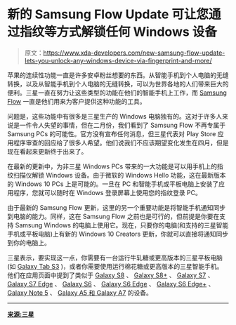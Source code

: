 # 新的 Samsung Flow Update 可让您通过指纹等方式解锁任何 Windows 设备

> 原文：<https://www.xda-developers.com/new-samsung-flow-update-lets-you-unlock-any-windows-device-via-fingerprint-and-more/>

苹果的连续性功能一直是许多安卓粉丝想要的东西。从智能手机到个人电脑的无缝转换，以及从智能手机到个人电脑的无缝转换，可以为世界各地的人们带来巨大的便利。三星一直在努力让这些类型的功能在他们的智能手机上工作，而 [Samsung Flow](https://play.google.com/store/apps/details?id=com.samsung.android.galaxycontinuity) 一直是他们用来为客户提供这种功能的工具。

问题是，这些功能中有很多是三星生产的 Windows 电脑独有的。这对于许多人来说是一件令人失望的事情，但在二月份，我们看到了 Samsung Flow 不再专属于 Samsung PCs 的可能性。官方没有宣布任何消息，但三星代表对 Play Store 应用程序审查的回应给了很多人希望。他们说我们不应该期望变化发生在四月，但是现在看起来更新终于出来了。

在最新的更新中，为非三星 Windows PCs 带来的一大功能是可以用手机上的指纹扫描仪解锁 Windows 设备。由于微软的 Windows Hello 功能，这在最新版本的 Windows 10 PCs 上是可能的。一旦在 PC 和智能手机或平板电脑上安装了应用程序，您就可以随时在 Windows 登录屏幕上使用您的指纹登录 PC。

由于最新的 Samsung Flow 更新，这里的另一个重要功能是将智能手机通知同步到电脑的能力。同样，这在 Samsung Flow 之前也是可行的，但前提是你要在支持 Samsung Windows 的电脑上使用它。现在，只要你的电脑(和支持的三星智能手机或平板电脑)上有新的 Windows 10 Creators 更新，你就可以直接将通知同步到你的电脑上。

三星表示，要实现这一点，你需要有一台运行牛轧糖或更高版本的三星平板电脑(如 [Galaxy Tab S3](https://forum.xda-developers.com/galaxy-tab-s3) )，或者你需要使用运行棉花糖或更高版本的三星智能手机。他们在应用页面中提到了类似于 [Galaxy S8](https://forum.xda-developers.com/galaxy-s8) 、 [Galaxy S8+](https://forum.xda-developers.com/galaxy-s8+) 、 [Galaxy S7](https://forum.xda-developers.com/galaxy-s7) 、 [Galaxy S7 Edge](https://forum.xda-developers.com/s7-edge) 、 [Galaxy S6](https://forum.xda-developers.com/galaxy-s6) 、 [Galaxy S6 Edge](https://forum.xda-developers.com/galaxy-s6-edge) 、 [Galaxy S6 Edge+](https://forum.xda-developers.com/s6-edge-plus) 、 [Galaxy Note 5](https://forum.xda-developers.com/note5) 、 [Galaxy A5 和 Galaxy A7](https://forum.xda-developers.com/samsung-a-series-2017) 的设备。

* * *

[**来源:三星**](https://shop-links.co/link/?exclusive=1&publisher_slug=xda&article_name=New+Samsung+Flow+Update+Lets+You+Unlock+Any+Windows+Device+via+Fingerprint+and+More&article_url=https%3A%2F%2Fwww.xda-developers.com%2Fnew-samsung-flow-update-lets-you-unlock-any-windows-device-via-fingerprint-and-more%2F&u1=UUxdaUeUpU17905&url=https%3A%2F%2Fwww.samsung.com%2Fglobal%2Fgalaxy%2Fapps%2Fsamsung-flow%2F)